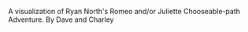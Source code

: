 A visualization of Ryan North's Romeo and/or Juliette Chooseable-path Adventure.
By Dave and Charley
